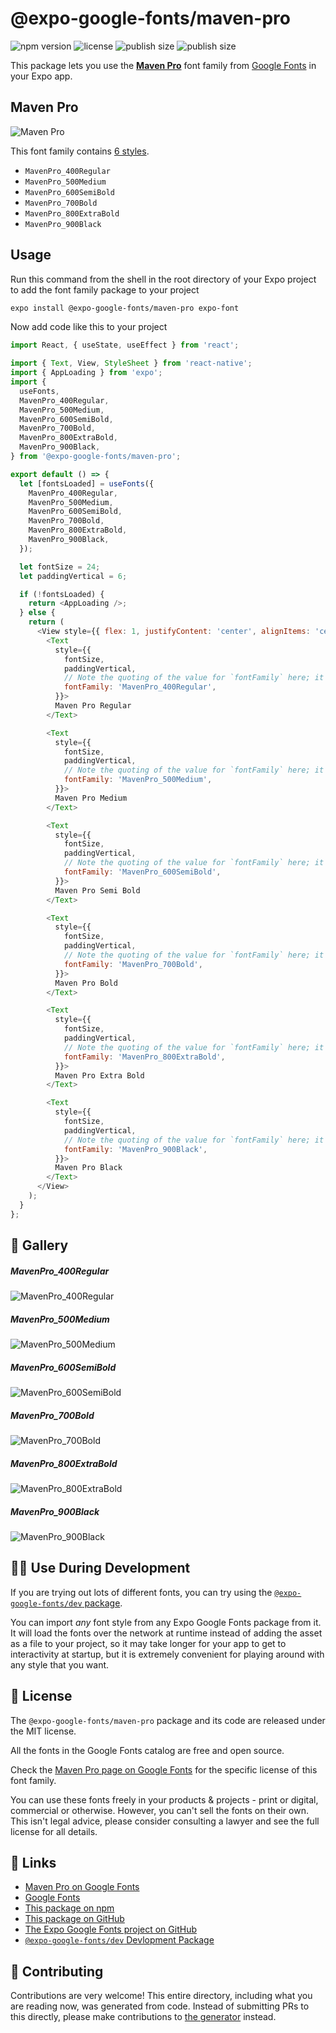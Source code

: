# @expo-google-fonts/maven-pro

![npm version](https://flat.badgen.net/npm/v/@expo-google-fonts/maven-pro)
![license](https://flat.badgen.net/github/license/expo/google-fonts)
![publish size](https://flat.badgen.net/packagephobia/install/@expo-google-fonts/maven-pro)
![publish size](https://flat.badgen.net/packagephobia/publish/@expo-google-fonts/maven-pro)

This package lets you use the [**Maven Pro**](https://fonts.google.com/specimen/Maven+Pro) font family from [Google Fonts](https://fonts.google.com/) in your Expo app.

## Maven Pro

![Maven Pro](./font-family.png)

This font family contains [6 styles](#-gallery).

- `MavenPro_400Regular`
- `MavenPro_500Medium`
- `MavenPro_600SemiBold`
- `MavenPro_700Bold`
- `MavenPro_800ExtraBold`
- `MavenPro_900Black`

## Usage

Run this command from the shell in the root directory of your Expo project to add the font family package to your project
```sh
expo install @expo-google-fonts/maven-pro expo-font
```

Now add code like this to your project
```js
import React, { useState, useEffect } from 'react';

import { Text, View, StyleSheet } from 'react-native';
import { AppLoading } from 'expo';
import {
  useFonts,
  MavenPro_400Regular,
  MavenPro_500Medium,
  MavenPro_600SemiBold,
  MavenPro_700Bold,
  MavenPro_800ExtraBold,
  MavenPro_900Black,
} from '@expo-google-fonts/maven-pro';

export default () => {
  let [fontsLoaded] = useFonts({
    MavenPro_400Regular,
    MavenPro_500Medium,
    MavenPro_600SemiBold,
    MavenPro_700Bold,
    MavenPro_800ExtraBold,
    MavenPro_900Black,
  });

  let fontSize = 24;
  let paddingVertical = 6;

  if (!fontsLoaded) {
    return <AppLoading />;
  } else {
    return (
      <View style={{ flex: 1, justifyContent: 'center', alignItems: 'center' }}>
        <Text
          style={{
            fontSize,
            paddingVertical,
            // Note the quoting of the value for `fontFamily` here; it expects a string!
            fontFamily: 'MavenPro_400Regular',
          }}>
          Maven Pro Regular
        </Text>

        <Text
          style={{
            fontSize,
            paddingVertical,
            // Note the quoting of the value for `fontFamily` here; it expects a string!
            fontFamily: 'MavenPro_500Medium',
          }}>
          Maven Pro Medium
        </Text>

        <Text
          style={{
            fontSize,
            paddingVertical,
            // Note the quoting of the value for `fontFamily` here; it expects a string!
            fontFamily: 'MavenPro_600SemiBold',
          }}>
          Maven Pro Semi Bold
        </Text>

        <Text
          style={{
            fontSize,
            paddingVertical,
            // Note the quoting of the value for `fontFamily` here; it expects a string!
            fontFamily: 'MavenPro_700Bold',
          }}>
          Maven Pro Bold
        </Text>

        <Text
          style={{
            fontSize,
            paddingVertical,
            // Note the quoting of the value for `fontFamily` here; it expects a string!
            fontFamily: 'MavenPro_800ExtraBold',
          }}>
          Maven Pro Extra Bold
        </Text>

        <Text
          style={{
            fontSize,
            paddingVertical,
            // Note the quoting of the value for `fontFamily` here; it expects a string!
            fontFamily: 'MavenPro_900Black',
          }}>
          Maven Pro Black
        </Text>
      </View>
    );
  }
};

```

## 🔡 Gallery

##### MavenPro_400Regular
![MavenPro_400Regular](./MavenPro_400Regular.ttf.png)

##### MavenPro_500Medium
![MavenPro_500Medium](./MavenPro_500Medium.ttf.png)

##### MavenPro_600SemiBold
![MavenPro_600SemiBold](./MavenPro_600SemiBold.ttf.png)

##### MavenPro_700Bold
![MavenPro_700Bold](./MavenPro_700Bold.ttf.png)

##### MavenPro_800ExtraBold
![MavenPro_800ExtraBold](./MavenPro_800ExtraBold.ttf.png)

##### MavenPro_900Black
![MavenPro_900Black](./MavenPro_900Black.ttf.png)


## 👩‍💻 Use During Development

If you are trying out lots of different fonts, you can try using the [`@expo-google-fonts/dev` package](https://github.com/expo/google-fonts/tree/master/font-packages/dev#readme).

You can import *any* font style from any Expo Google Fonts package from it. It will load the fonts
over the network at runtime instead of adding the asset as a file to your project, so it may take longer
for your app to get to interactivity at startup, but it is extremely convenient
for playing around with any style that you want.

## 📖 License

The `@expo-google-fonts/maven-pro` package and its code are released under the MIT license.

All the fonts in the Google Fonts catalog are free and open source.

Check the [Maven Pro page on Google Fonts](https://fonts.google.com/specimen/Maven+Pro) for the specific license of this font family.

You can use these fonts freely in your products & projects - print or digital, commercial or otherwise. However, you can't sell the fonts on their own. This isn't legal advice, please consider consulting a lawyer and see the full license for all details.

## 🔗 Links

- [Maven Pro on Google Fonts](https://fonts.google.com/specimen/Maven+Pro)
- [Google Fonts](https://fonts.google.com/)
- [This package on npm](https://www.npmjs.com/package/@expo-google-fonts/maven-pro)
- [This package on GitHub](https://github.com/expo/google-fonts/tree/master/font-packages/maven-pro)
- [The Expo Google Fonts project on GitHub](https://github.com/expo/google-fonts)
- [`@expo-google-fonts/dev` Devlopment Package](https://github.com/expo/google-fonts/tree/master/font-packages/dev)

## 🤝 Contributing

Contributions are very welcome! This entire directory, including what you are reading now, was generated from code. Instead of submitting PRs to this directly, please make contributions to [the generator](https://github.com/expo/google-fonts/tree/master/packages/generator) instead.
